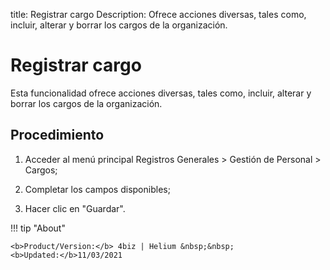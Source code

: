 title: Registrar cargo
Description: Ofrece acciones diversas, tales como, incluir, alterar y borrar los cargos de la organización.
# Registrar cargo


Esta funcionalidad ofrece acciones diversas, tales como, incluir, alterar y
borrar los cargos de la organización.

Procedimiento
-----------------

1.  Acceder al menú principal Registros Generales \> Gestión de Personal \>
    Cargos;

2.  Completar los campos disponibles;

3.  Hacer clic en "Guardar".


!!! tip "About"

    <b>Product/Version:</b> 4biz | Helium &nbsp;&nbsp;
    <b>Updated:</b>11/03/2021

